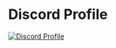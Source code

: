 

# Discord Profile
[![Discord Profile](https://discord.c99.nl/widget/theme-1/711712752246325343.png)](https://discord.com/users/483357154502377473)

